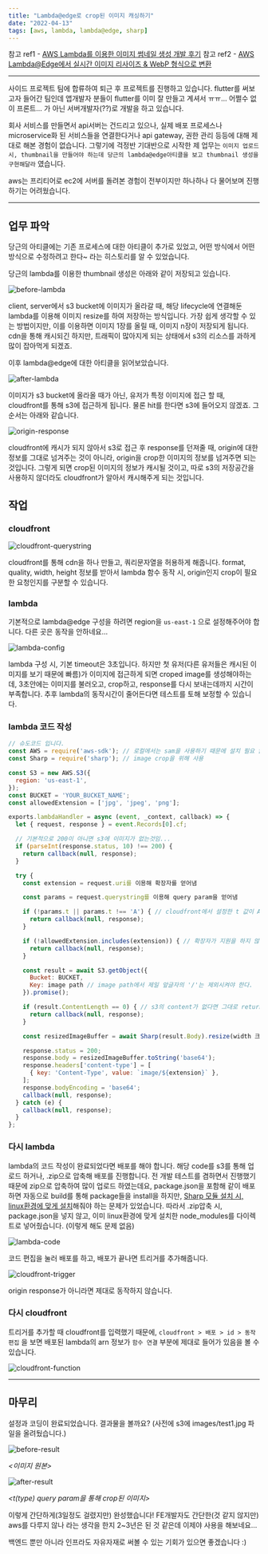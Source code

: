 ```yaml
---
title: "Lambda@edge로 crop된 이미지 캐싱하기"
date: "2022-04-13"
tags: [aws, lambda, lambda@edge, sharp]
---
```


참고 ref1 - [AWS Lambda를 이용한 이미지 썸네일 생성 개발 후기](https://medium.com/daangn/aws-lambda%EB%A5%BC-%EC%9D%B4%EC%9A%A9%ED%95%9C-%EC%9D%B4%EB%AF%B8%EC%A7%80-%EC%8D%B8%EB%84%A4%EC%9D%BC-%EC%83%9D%EC%84%B1-%EA%B0%9C%EB%B0%9C-%ED%9B%84%EA%B8%B0-acc278d49980)
참고 ref2 - [AWS Lambda@Edge에서 실시간 이미지 리사이즈 & WebP 형식으로 변환](https://medium.com/daangn/lambda-edge%EB%A1%9C-%EA%B5%AC%ED%98%84%ED%95%98%EB%8A%94-on-the-fly-%EC%9D%B4%EB%AF%B8%EC%A7%80-%EB%A6%AC%EC%82%AC%EC%9D%B4%EC%A7%95-f4e5052d49f3)

---

사이드 프로젝트 팀에 합류하여 퇴근 후 프로젝트를 진행하고 있습니다.
flutter를 써보고자 들어간 팀인데 앱개발자 분들이 flutter를 이미 잘 만들고 계셔서 ㅠㅠ... 어쩔수 없이 프론트... 가 아닌 서버개발자(??)로 개발을 하고 있습니다.

회사 서비스를 만들면서 api서버는 건드리고 있으나, 실제 배포 프로세스나 microservice화 된 서비스들을 연결한다거나 api gateway, 권한 관리 등등에 대해 제대로 해본 경험이 없습니다. 그렇기에 걱정반 기대반으로 시작한 제 업무는 `이미지 업로드 시, thumbnail을 만들어야 하는데 당근의 lambda@edge아티클을 보고 thumbnail 생성을 구현해달라` 였습니다.

aws는 프리티어로 ec2에 서버를 돌려본 경험이 전부이지만 하나하나 다 물어보며 진행하기는 어려웠습니다.

---

## 업무 파악

당근의 아티클에는 기존 프로세스에 대한 아티클이 추가로 있었고, 어떤 방식에서 어떤 방식으로 수정하려고 한다~ 라는 히스토리를 알 수 있었습니다.

당근의 lambda를 이용한 thumbnail 생성은 아래와 같이 저장되고 있습니다.

![before-lambda](./before-lambda.png)

client, server에서 s3 bucket에 이미지가 올라갈 때, 해당 lifecycle에 연결해둔 lambda를 이용해 이미지 resize를 하여 저장하는 방식입니다. 가장 쉽게 생각할 수 있는 방법이지만, 이를 이용하면 이미지 1장를 올릴 때, 이미지 n장이 저장되게 됩니다. cdn을 통해 캐시되긴 하지만, 트래픽이 많아지게 되는 상태에서 s3의 리소스를 과하게 많이 잡아먹게 되겠죠.

이후 lambda@edge에 대한 아티클을 읽어보았습니다.

![after-lambda](./after-lambda.png)

이미지가 s3 bucket에 올라올 때가 아닌, 유저가 특정 이미지에 접근 할 때, cloudfront를 통해 s3에 접근하게 됩니다. 물론 hit를 한다면 s3에 들어오지 않겠죠. 그 순서는 아래와 같습니다.

![origin-response](./origin-response.png)

cloudfront에 캐시가 되지 않아서 s3로 접근 후 response를 던져줄 때, origin에 대한 정보를 그대로 넘겨주는 것이 아니라, origin을 crop한 이미지의 정보를 넘겨주면 되는 것입니다. 그렇게 되면 crop된 이미지의 정보가 캐시될 것이고, 따로 s3의 저장공간을 사용하지 않더라도 cloudfront가 알아서 캐시해주게 되는 것입니다.

## 작업

### cloudfront

![cloudfront-querystring](./cloudfront-querystring.png)

cloudfront를 통해 cdn을 하나 만들고, 쿼리문자열을 허용하게 해줍니다. format, quality, width, height 정보를 받아서 lambda 함수 동작 시, origin인지 crop이 필요한 요청인지를 구분할 수 있습니다.

### lambda

기본적으로 lambda@edge 구성을 하려면 region을 `us-east-1` 으로 설정해주어야 합니다. 다른 곳은 동작을 안하네요...

![lambda-config](./lambda-config.png)

lambda 구성 시, 기본 timeout은 3초입니다. 하지만 첫 유저(다른 유저들은 캐시된 이미지를 보기 때문에 빠름)가 이미지에 접근하게 되면 croped image를 생성해야하는데, 3초안에는 이미지를 불러오고, crop하고, response를 다시 보내는데까지 시간이 부족합니다. 추후 lambda의 동작시간이 줄어든다면 테스트를 토해 보정할 수 있습니다.

### lambda 코드 작성

```js
// 슈도코드 입니다.
const AWS = require('aws-sdk'); // 로컬에서는 sam을 사용하기 때문에 설치 필요 없음. remote에서는 자동으로 들어감
const Sharp = require('sharp'); // image crop을 위해 사용

const S3 = new AWS.S3({
  region: 'us-east-1',
});
const BUCKET = 'YOUR_BUCKET_NAME';
const allowedExtension = ['jpg', 'jpeg', 'png'];

exports.lambdaHandler = async (event, _context, callback) => {
  let { request, response } = event.Records[0].cf;

  // 기본적으로 200이 아니면 s3에 이미지가 없는것임...
  if (parseInt(response.status, 10) !== 200) {
    return callback(null, response);
  }

  try {
    const extension = request.uri를 이용해 확장자를 얻어냄

    const params = request.querystring를 이용해 query param을 얻어냄

    if (!params.t || params.t !== 'A') { // cloudfront에서 설정한 t 값이 A가 아니라면 일반 요청이므로 바로 return
      return callback(null, response);
    }

    if (!allowedExtension.includes(extension)) { // 확장자가 지원을 하지 않는다면 그대로 return
      return callback(null, response);
    }

    const result = await S3.getObject({
      Bucket: BUCKET,
      Key: image path // image path에서 제일 앞글자의 '/'는 제외시켜야 한다.
    }).promise();

    if (result.ContentLength == 0) { // s3의 content가 없다면 그대로 return
      return callback(null, response);
    }

    const resizedImageBuffer = await Sharp(result.Body).resize(width 크기, height 크기).toBuffer();

    response.status = 200;
    response.body = resizedImageBuffer.toString('base64');
    response.headers['content-type'] = [
      { key: 'Content-Type', value: `image/${extension}` },
    ];
    response.bodyEncoding = 'base64';
    callback(null, response);
  } catch (e) {
    callback(null, response);
  }
};

```

### 다시 lambda

lambda의 코드 작성이 완료되었다면 배포를 해야 합니다. 해당 code를 s3를 통해 업로드 하거나, .zip으로 압축해 배포를 진행합니다.
전 개발 테스트를 겸하면서 진행했기 때문에 zip으로 압축하여 많이 업로드 하였는데요, package.json을 포함해 같이 배포하면 자동으로 build를 통해 package들을 install을 하지만, [Sharp 모듈 설치 시, linux환경에 맞게 설치](https://sharp.pixelplumbing.com/install#aws-lambda)해줘야 하는 문제가 있었습니다. 따라서 .zip압축 시, package.json을 넣지 않고, 이미 linux환경에 맞게 설치한 node_modules를 다이렉트로 넣어줬습니다. (이렇게 해도 문제 없음)

![lambda-code](./lambda-code.png)

코드 편집을 눌러 배포를 하고, 배포가 끝나면 트리거를 추가해줍니다.

![cloudfront-trigger](./cloudfront-trigger.png)

origin response가 아니라면 제대로 동작하지 않습니다.

### 다시 cloudfront

트리거를 추가할 때 cloudfront를 입력했기 때문에, `cloudfront > 배포 > id > 동작 편집` 을 보면 배포된 lambda의 arn 정보가 `함수 연결` 부분에 제대로 들어가 있음을 볼 수 있습니다.

![cloudfront-function](./cloudfront-function.png)

---

## 마무리

설정과 코딩이 완료되었습니다. 결과물을 볼까요?
(사전에 s3에 images/test1.jpg 파일을 올려뒀습니다.)

![before-result](./before-result.png)

*<이미지 원본>*

![after-result](./after-result.png)

*<t(type) query param을 통해 crop된 이미지>*

이렇게 간단하게(3일정도 걸렸지만) 완성했습니다!
FE개발자도 간단한(것 같지 않지만) aws를 다루지 않나 라는 생각을 한지 2~3년은 된 것 같은데 이제야 사용을 해보네요...

백엔드 뿐만 아니라 인프라도 자유자재로 써볼 수 있는 기회가 있으면 좋겠습니다 :)
